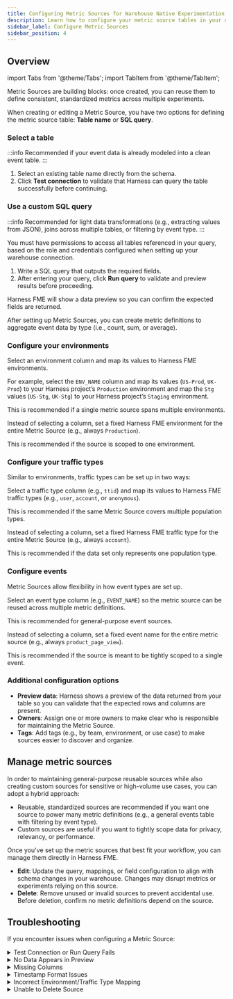 ```yaml
---
title: Configuring Metric Sources for Warehouse Native Experimentation
description: Learn how to configure your metric source tables in your data warehouse for Warehouse Native Experimentation.
sidebar_label: Configure Metric Sources
sidebar_position: 4
---
```


<CTABanner
  buttonText="Request Access"
  title="Warehouse Native is in beta!"
  tagline="Get early access to run Harness FME experiments directly in your data warehouse."
  link="https://developer.harness.io/docs/feature-management-experimentation/fme-support"
  closable={true}
  target="_self"
/>

## Overview

import Tabs from '@theme/Tabs';
import TabItem from '@theme/TabItem';

Metric Sources are building blocks: once created, you can reuse them to define consistent, standardized metrics across multiple experiments.

When creating or editing a Metric Source, you have two options for defining the metric source table: **Table name** or **SQL query**. 

<Tabs>
<TabItem value="1" label="Table Name">

### Select a table

:::info
Recommended if your event data is already modeled into a clean event table.
:::

1. Select an existing table name directly from the schema.
1. Click **Test connection** to validate that Harness can query the table successfully before continuing.


</TabItem>
<TabItem value="2" label="SQL Query">

### Use a custom SQL query

:::info
Recommended for light data transformations (e.g., extracting values from JSON), joins across multiple tables, or filtering by event type.
:::

You must have permissions to access all tables referenced in your query, based on the role and credentials configured when setting up your warehouse connection.

1. Write a SQL query that outputs the required fields.
1. After entering your query, click **Run query** to validate and preview results before proceeding.

</TabItem>
</Tabs>

Harness FME will show a data preview so you can confirm the expected fields are returned.

After setting up Metric Sources, you can create metric definitions to aggregate event data by type (i.e., count, sum, or average).

### Configure your environments

<Tabs>
<TabItem value="7" label="Column Mapping">

Select an environment column and map its values to Harness FME environments.

For example, select the `ENV_NAME` column and map its values (`US-Prod`, `UK-Prod`) to your Harness project’s `Production` environment and map the `Stg` values (`US-Stg`, `UK-Stg`) to your Harness project’s `Staging` environment.

This is recommended if a single metric source spans multiple environments.

</TabItem>
<TabItem value="8" label="Hardcoded Value">

Instead of selecting a column, set a fixed Harness FME environment for the entire Metric Source (e.g., always `Production`).

This is recommended if the source is scoped to one environment.

</TabItem>
</Tabs>

### Configure your traffic types

Similar to environments, traffic types can be set up in two ways:

<Tabs>
<TabItem value="9" label="Column Mapping">

Select a traffic type column (e.g., `ttid`) and map its values to Harness FME traffic types (e.g., `user`, `account`, or `anonymous`).

This is recommended if the same Metric Source covers multiple population types.

</TabItem>
<TabItem value="10" label="Hardcoded Value">

Instead of selecting a column, set a fixed Harness FME traffic type for the entire Metric Source (e.g., always `account`).

This is recommended if the data set only represents one population type.

</TabItem>
</Tabs>

### Configure events

Metric Sources allow flexibility in how event types are set up.

<Tabs>
<TabItem value="11" label="Column Mapping">

Select an event type column (e.g., `EVENT_NAME`) so the metric source can be reused across multiple metric definitions.

This is recommended for general-purpose event sources.

</TabItem>
<TabItem value="12" label="Hardcoded Value">

Instead of selecting a column, set a fixed event name for the entire metric source (e.g., always `product_page_view`).

This is recommended if the source is meant to be tightly scoped to a single event.

</TabItem>
</Tabs>

### Additional configuration options

* **Preview data**: Harness shows a preview of the data returned from your table so you can validate that the expected rows and columns are present.
* **Owners**: Assign one or more owners to make clear who is responsible for maintaining the Metric Source.
* **Tags**: Add tags (e.g., by team, environment, or use case) to make sources easier to discover and organize.

## Manage metric sources

In order to maintaining general-purpose reusable sources while also creating custom sources for sensitive or high-volume use cases, you can adopt a hybrid approach:

* Reusable, standardized sources are recommended if you want one source to power many metric definitions (e.g., a general events table with filtering by event type).
* Custom sources are useful if you want to tightly scope data for privacy, relevancy, or performance.

Once you've set up the metric sources that best fit your workflow, you can manage them directly in Harness FME. 

- **Edit**: Update the query, mappings, or field configuration to align with schema changes in your warehouse. Changes may disrupt metrics or experiments relying on this source.
- **Delete**: Remove unused or invalid sources to prevent accidental use. Before deletion, confirm no metric definitions depend on the source.

## Troubleshooting

If you encounter issues when configuring a Metric Source:

<details>
<summary>Test Connection or Run Query Fails</summary>

1. Ensure the table or query is valid and accessible with your warehouse connection credentials.
1. Verify that schemas and table names are spelled correctly.
</details>

<details>
<summary>No Data Appears in Preview</summary>

1. Confirm the query/table returns rows for the event(s) you expect.
1. If you are using event filtering in SQL, test the query directly in your warehouse.
</details>

<details>
<summary>Missing Columns</summary>

Verify that the required fields exist and are returned by your query.
</details>

<details>
<summary>Timestamp Format Issues</summary>

Ensure event timestamps are in a supported `TIMESTAMP` or `DATETIME` format.

If you are using epoch values (e.g., `EVENT_TIMESTAMP_MS`), convert them in your SQL query.
</details>

<details>
<summary>Incorrect Environment/Traffic Type Mapping</summary>

1. Check that each warehouse value is mapped to the intended Harness environment or traffic type.
1. Use hardcoded values if everything should map to a single option.
</details>

<details>
<summary>Unable to Delete Source</summary>

Check which metric definitions are currently using it. Delete or reassign those metrics before removing the source.
</details>